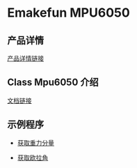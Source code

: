 # Emakefun MPU6050

## 产品详情

[产品详情链接](https://emakefun-docs.readthedocs.io/zh_CN/latest/sensors/smart_modules/mpu6050/detail/)

## Class Mpu6050 介绍

[文档链接](https://emakefun-arduino-library.github.io/emakefun_mpu6050/class_mpu6050.html)

## 示例程序

- [获取重力分量](https://emakefun-arduino-library.github.io/emakefun_mpu6050/get_acceleration_8ino-example.html)

- [获取欧拉角](https://emakefun-arduino-library.github.io/emakefun_mpu6050/get_euler_8ino-example.html)
